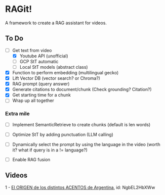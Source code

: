 # RAGit!
A framework to create a RAG assistant for videos.


## To Do
- [ ] Get text from video 
  - [x] Youtube API (unofficial)
  - [ ] GCP StT automatic
  - [ ] Local StT models (abstract class)
- [x] Function to perform embedding (multilingual gecko)
- [x] Lift Vector DB (vector search? or Chroma?)
- [x] RAG prompt (query answer)
- [x] Generate citations to document/chunk (Check grounding? Citation?)
- [x] Get starting time for a chunk
- [ ] Wrap up all together

### Extra mile
- [ ] Implement SemanticRetrieve to create chunks (default is len words)
- [ ] Optimize StT by adding punctuation (LLM calling)
- [ ] Dynamically select the prompt by using the language in the video (worth it?  what if query is in a != language?)
- [ ] Enable RAG fusion


## Videos
1 - [El ORIGEN de los distintos ACENTOS de Argentina](https://www.youtube.com/watch?v=NgbEL2HbXWw), id: NgbEL2HbXWw
